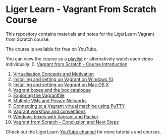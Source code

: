 # Liger Learn - Vagrant From Scratch Course
This repository contains materials and notes for the LigerLearn Vagrant from Scratch course.

The course is available for free on YouTube.

You can view the course as a [playlist](https://www.youtube.com/playlist?list=PLMWwct3_kb-358XZdnN66zb3HaU97DSQ0) or alternatively watch each video individually:
0. [Vagrant from Scratch - Course Introduction](https://youtu.be/bu9SrecfjWo)
1. [Virtualisation Concepts and Motivation](https://youtu.be/-ehNdVWkhBI)
2. [Installing and setting up Vagrant on Windows 10](https://youtu.be/zHgUQnYpo_g)
3. [Installing and setting up Vagrant on Mac OS X](https://youtu.be/4Ue1WmcHipg)
4. [Vagrant boxes and the box catalogue](https://youtu.be/FsGkZiLLd-8)
5. [Exploring the Vagrantfile](https://youtu.be/pofWJAHynfU)
6. [Multiple VMs and Private Networks](https://youtu.be/RSslFGH1Vjw)
7. [Connecting to a Vagrant virtual machine using PuTTY](https://youtu.be/MlACzrm0SCw)
8. [Vagrant workflow and conventions](https://youtu.be/9ISVk67J-c0)
9. [Windows boxes with Vagrant and Packer](https://youtu.be/EgqQMDw4T4Q)
10. [Vagrant from Scratch - Conclusion and Next Steps](https://youtu.be/x7IyUA0BniA)

Check out the LigerLearn [YouTube channel](https://www.youtube.com/c/LigerLearn) for more tutorials and courses.
